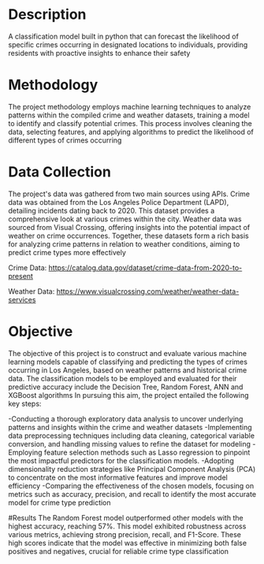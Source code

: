 # Description
A classification model built in python that can forecast the likelihood of specific crimes occurring in designated locations to individuals, providing residents with proactive insights to enhance their safety

# Methodology
The project methodology employs machine learning techniques to analyze patterns within the compiled crime and weather datasets, training a model to identify and classify potential crimes. This process involves cleaning the data, selecting features, and applying algorithms to predict the likelihood of different types of crimes occurring

# Data Collection
The project's data was gathered from two main sources using APIs. Crime data was obtained from the Los Angeles Police Department (LAPD), detailing incidents dating back to 2020. This dataset provides a comprehensive look at various crimes within the city. Weather data was sourced from Visual Crossing, offering insights into the potential impact of weather on crime occurrences. Together, these datasets form a rich basis for analyzing crime patterns in relation to weather conditions, aiming to predict crime types more effectively

Crime Data: https://catalog.data.gov/dataset/crime-data-from-2020-to-present

Weather Data: https://www.visualcrossing.com/weather/weather-data-services

# Objective
The objective of this project is to construct and evaluate various machine learning models capable of classifying and predicting the types of crimes occurring in Los Angeles, based on weather patterns and historical crime data. The classification models to be employed and evaluated for their predictive accuracy include the Decision Tree, Random Forest, ANN and XGBoost algorithms In pursuing this aim, the project entailed the following key steps:

-Conducting a thorough exploratory data analysis to uncover underlying patterns and insights within the crime and weather datasets
-Implementing data preprocessing techniques including data cleaning, categorical variable conversion, and handling missing values to refine the dataset for modeling
-Employing feature selection methods such as Lasso regression to pinpoint the most impactful predictors for the classification models.
-Adopting dimensionality reduction strategies like Principal Component Analysis (PCA) to concentrate on the most informative features and improve model efficiency
-Comparing the effectiveness of the chosen models, focusing on metrics such as accuracy, precision, and recall to identify the most accurate model for crime type prediction

#Results
The Random Forest model outperformed other models with the highest accuracy, reaching 57%. This model exhibited robustness across various metrics, achieving strong precision, recall, and F1-Score. These high scores indicate that the model was effective in minimizing both false positives and negatives, crucial for reliable crime type classification




